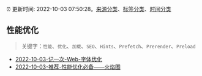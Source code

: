 :alarm_clock: 更新时间: 2022-10-03 07:50:28。[来源分类](../README.md)、[标签分类](../TAGS.md)、[时间分类](../TIMELINE.md)

## 性能优化


> 关键字：`性能`、`优化`、`加载`、`SEO`、`Hints`、`Prefetch`、`Prerender`、`Preload`



- [2022-10-03-记一次-Web-字体优化](https://toutiao.io/k/uy40bbo) 
- [2022-10-03-推荐-性能优化必备——火焰图](https://toutiao.io/k/azf7ub6) 